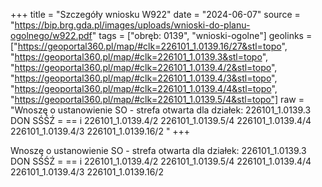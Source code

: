 +++
title = "Szczegóły wniosku W922"
date = "2024-06-07"
source = "https://bip.brg.gda.pl/images/uploads/wnioski-do-planu-ogolnego/w922.pdf"
tags = ["obręb: 0139", "wnioski-ogolne"]
geolinks = ["https://geoportal360.pl/map/#clk=226101_1.0139.16/27&stl=topo", "https://geoportal360.pl/map/#clk=226101_1.0139.3&stl=topo", "https://geoportal360.pl/map/#clk=226101_1.0139.4/2&stl=topo", "https://geoportal360.pl/map/#clk=226101_1.0139.4/3&stl=topo", "https://geoportal360.pl/map/#clk=226101_1.0139.4/4&stl=topo", "https://geoportal360.pl/map/#clk=226101_1.0139.5/4&stl=topo"]
raw = "Wnoszę o ustanowienie SO - strefa otwarta dla działek: 226101_1.0139.3 DON SŚŚŹ  = == i 226101_1.0139.4/2 226101_1.0139.5/4 226101_1.0139.4/4 226101_1.0139.4/3 226101_1.0139.16/2 "
+++

Wnoszę o ustanowienie SO - strefa otwarta dla działek: 226101_1.0139.3
DON SŚŚŹ 
= ==
i
226101_1.0139.4/2 226101_1.0139.5/4 226101_1.0139.4/4 226101_1.0139.4/3
226101_1.0139.16/2



